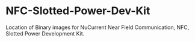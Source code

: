 # NFC-Slotted-Power-Dev-Kit
Location of Binary images for NuCurrent Near Field Communication, NFC, Slotted Power Development Kit.

